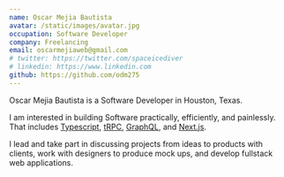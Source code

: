 ```yaml
---
name: Oscar Mejia Bautista
avatar: /static/images/avatar.jpg
occupation: Software Developer
company: Freelancing
email: oscarmejiaweb@gmail.com
# twitter: https://twitter.com/spaceicediver
# linkedin: https://www.linkedin.com
github: https://github.com/odm275
---
```


Oscar Mejia Bautista is a Software Developer in Houston, Texas.

I am interested in building Software practically, efficiently, and painlessly. That includes [Typescript](https://www.typescriptlang.org/), [tRPC](https://trpc.io/), [GraphQL](https://graphql.org/), and [Next.js](https://nextjs.org/).

I lead and take part in discussing projects from ideas to products with clients, work with designers to produce mock ups, and develop fullstack web applications.

